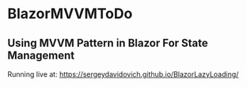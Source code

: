 # BlazorMVVMToDo
## Using MVVM Pattern in Blazor For State Management
Running live at: https://sergeydavidovich.github.io/BlazorLazyLoading/
